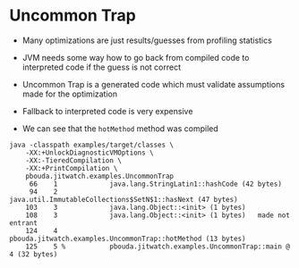 # Uncommon Trap

- Many optimizations are just results/guesses from profiling statistics
- JVM needs some way how to go back from compiled code to interpreted code if the guess is not correct
- Uncommon Trap is a generated code which must validate assumptions made for the optimization
- Fallback to interpreted code is very expensive

- We can see that the `hotMethod` method was compiled
```
java -classpath examples/target/classes \
    -XX:+UnlockDiagnosticVMOptions \
    -XX:-TieredCompilation \
    -XX:+PrintCompilation \
    pbouda.jitwatch.examples.UncommonTrap
     66    1             java.lang.StringLatin1::hashCode (42 bytes)
     94    2             java.util.ImmutableCollections$SetN$1::hasNext (47 bytes)
    103    3             java.lang.Object::<init> (1 bytes)
    108    3             java.lang.Object::<init> (1 bytes)   made not entrant
    124    4             pbouda.jitwatch.examples.UncommonTrap::hotMethod (13 bytes)
    125    5 %           pbouda.jitwatch.examples.UncommonTrap::main @ 4 (32 bytes)
```

